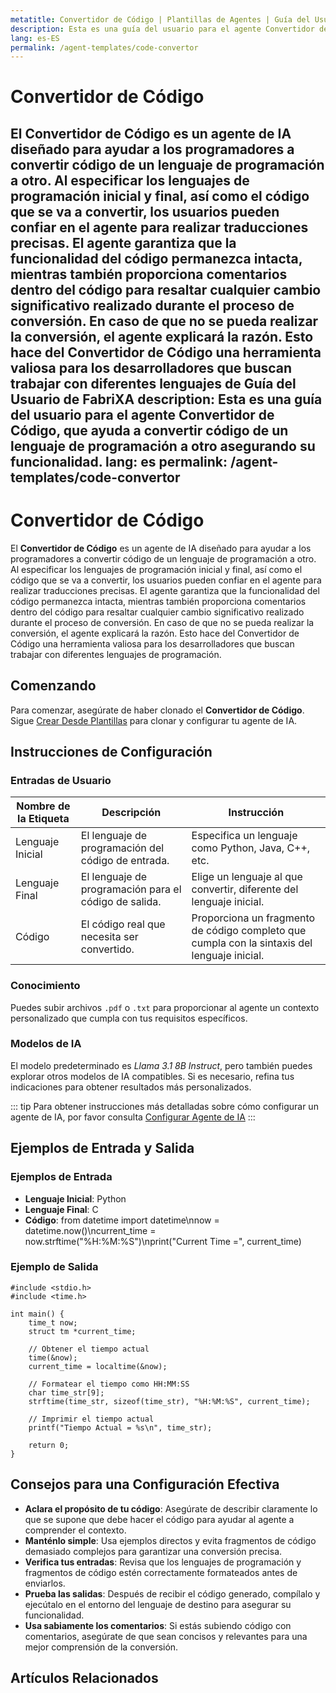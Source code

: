 ```yaml
---
metatitle: Convertidor de Código | Plantillas de Agentes | Guía del Usuario de FabriXAI
description: Esta es una guía del usuario para el agente Convertidor de Código, que ayuda a convertir código de un lenguaje de programación a otro asegurando su funcionalidad.
lang: es-ES
permalink: /agent-templates/code-convertor
---
```


# Convertidor de Código

El **Convertidor de Código** es un agente de IA diseñado para ayudar a los programadores a convertir código de un lenguaje de programación a otro. Al especificar los lenguajes de programación inicial y final, así como el código que se va a convertir, los usuarios pueden confiar en el agente para realizar traducciones precisas. El agente garantiza que la funcionalidad del código permanezca intacta, mientras también proporciona comentarios dentro del código para resaltar cualquier cambio significativo realizado durante el proceso de conversión. En caso de que no se pueda realizar la conversión, el agente explicará la razón. Esto hace del Convertidor de Código una herramienta valiosa para los desarrolladores que buscan trabajar con diferentes lenguajes de Guía del Usuario de FabriXA
description: Esta es una guía del usuario para el agente Convertidor de Código, que ayuda a convertir código de un lenguaje de programación a otro asegurando su funcionalidad.
lang: es
permalink: /agent-templates/code-convertor
---

# Convertidor de Código

El **Convertidor de Código** es un agente de IA diseñado para ayudar a los programadores a convertir código de un lenguaje de programación a otro. Al especificar los lenguajes de programación inicial y final, así como el código que se va a convertir, los usuarios pueden confiar en el agente para realizar traducciones precisas. El agente garantiza que la funcionalidad del código permanezca intacta, mientras también proporciona comentarios dentro del código para resaltar cualquier cambio significativo realizado durante el proceso de conversión. En caso de que no se pueda realizar la conversión, el agente explicará la razón. Esto hace del Convertidor de Código una herramienta valiosa para los desarrolladores que buscan trabajar con diferentes lenguajes de programación.

## Comenzando

Para comenzar, asegúrate de haber clonado el **Convertidor de Código**. Sigue [Crear Desde Plantillas](/en-us/create-from-templates/) para clonar y configurar tu agente de IA.

## Instrucciones de Configuración

### Entradas de Usuario

| Nombre de la Etiqueta | Descripción                                      | Instrucción                                                                                        |
| --------------------- | ------------------------------------------------ | -------------------------------------------------------------------------------------------------- |
| Lenguaje Inicial      | El lenguaje de programación del código de entrada. | Especifica un lenguaje como Python, Java, C++, etc.                                                |
| Lenguaje Final        | El lenguaje de programación para el código de salida. | Elige un lenguaje al que convertir, diferente del lenguaje inicial.                               |
| Código                | El código real que necesita ser convertido.       | Proporciona un fragmento de código completo que cumpla con la sintaxis del lenguaje inicial.        |

### Conocimiento

Puedes subir archivos `.pdf` o `.txt` para proporcionar al agente un contexto personalizado que cumpla con tus requisitos específicos.

### Modelos de IA

El modelo predeterminado es *Llama 3.1 8B Instruct*, pero también puedes explorar otros modelos de IA compatibles. Si es necesario, refina tus indicaciones para obtener resultados más personalizados.

::: tip
Para obtener instrucciones más detalladas sobre cómo configurar un agente de IA, por favor consulta [Configurar Agente de IA](/en-us/configuer-ai-agent/)
:::

## Ejemplos de Entrada y Salida

### Ejemplos de Entrada

- **Lenguaje Inicial**: Python
- **Lenguaje Final**: C
- **Código**: from datetime import datetime\nnow = datetime.now()\ncurrent_time = now.strftime("%H:%M:%S")\nprint("Current Time =", current_time)

### Ejemplo de Salida

```
#include <stdio.h>
#include <time.h>

int main() {
    time_t now;
    struct tm *current_time;

    // Obtener el tiempo actual
    time(&now);
    current_time = localtime(&now);

    // Formatear el tiempo como HH:MM:SS
    char time_str[9];
    strftime(time_str, sizeof(time_str), "%H:%M:%S", current_time);

    // Imprimir el tiempo actual
    printf("Tiempo Actual = %s\n", time_str);

    return 0;
}
```

## Consejos para una Configuración Efectiva

- **Aclara el propósito de tu código**: Asegúrate de describir claramente lo que se supone que debe hacer el código para ayudar al agente a comprender el contexto.
- **Manténlo simple**: Usa ejemplos directos y evita fragmentos de código demasiado complejos para garantizar una conversión precisa.
- **Verifica tus entradas**: Revisa que los lenguajes de programación y fragmentos de código estén correctamente formateados antes de enviarlos.
- **Prueba las salidas**: Después de recibir el código generado, compílalo y ejecútalo en el entorno del lenguaje de destino para asegurar su funcionalidad.
- **Usa sabiamente los comentarios**: Si estás subiendo código con comentarios, asegúrate de que sean concisos y relevantes para una mejor comprensión de la conversión.

## Artículos Relacionados
